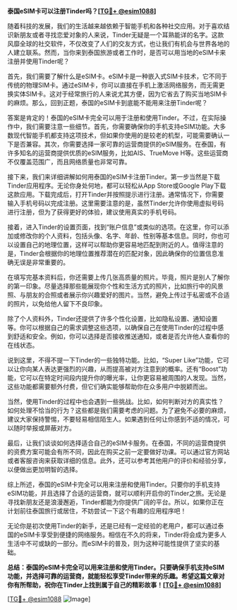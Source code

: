 **泰国eSIM卡可以注册Tinder吗？[[TG💪+ @esim1088](https://t.me/s/esim1088)]**

随着科技的发展，我们的生活越来越依赖于智能手机和各种社交应用。对于喜欢结识新朋友或者寻找恋爱对象的人来说，Tinder无疑是一个耳熟能详的名字。这款风靡全球的社交软件，不仅改变了人们的交友方式，也让我们有机会与世界各地的人建立联系。然而，当你来到泰国旅游或者工作时，是否可以用当地的eSIM卡来注册并使用Tinder呢？

首先，我们需要了解什么是eSIM卡。eSIM卡是一种嵌入式SIM卡技术，它不同于传统的物理SIM卡。通过eSIM卡，你可以直接在手机上激活网络服务，而无需更换实体SIM卡。这对于经常旅行的人来说尤其方便，因为它省去了购买当地SIM卡的麻烦。那么，回到正题，泰国的eSIM卡到底能不能用来注册Tinder呢？

答案是肯定的！泰国的eSIM卡完全可以用于注册和使用Tinder。不过，在实际操作中，我们需要注意一些细节。首先，你需要确保你的手机支持eSIM功能。大多数现代智能手机都支持这项技术，但如果你使用的是较老的机型，可能需要确认一下是否兼容。其次，你需要选择一家可靠的运营商提供的eSIM服务。在泰国，有许多知名的运营商提供优质的eSIM服务，比如AIS、TrueMove H等。这些运营商不仅覆盖范围广，而且网络质量也非常可靠。

接下来，我们来详细讲解如何用泰国的eSIM卡注册Tinder。第一步当然是下载Tinder应用程序。无论你身处何地，都可以轻松从App Store或Google Play下载这款应用。下载完成后，打开Tinder并按照提示进行注册。通常情况下，你需要输入手机号码以完成注册。这里需要注意的是，虽然Tinder允许你使用虚拟号码进行注册，但为了获得更好的体验，建议使用真实的手机号码。

接着，进入Tinder的设置页面，找到“账户信息”或类似的选项。在这里，你可以添加或修改你的个人资料，包括头像、名字、年龄、性别等基本信息。同时，你也可以设置自己的地理位置，这样可以帮助你更容易地匹配到附近的人。值得注意的是，Tinder会根据你的地理位置推荐潜在的匹配对象，因此确保你的位置信息准确无误是非常重要的。

在填写完基本资料后，你还需要上传几张高质量的照片。毕竟，照片是别人了解你的第一印象。尽量选择那些能展现你个性和生活方式的照片，比如旅行中的风景照、与朋友的合照或者展示你兴趣爱好的图片。当然，避免上传过于私密或不合适的照片，以免给他人留下不良印象。

除了个人资料外，Tinder还提供了许多个性化设置，比如隐私设置、通知设置等。你可以根据自己的需求调整这些选项，以确保自己在使用Tinder的过程中感到舒适和安全。例如，你可以选择是否接收推送通知，或者是否允许他人查看你的在线状态。

说到这里，不得不提一下Tinder的一些独特功能。比如，“Super Like”功能，它可以让你向某人表达更强烈的兴趣，从而提高被对方注意到的概率。还有“Boost”功能，它可以在特定时间段内提升你的曝光率，让你更容易被周围的人发现。当然，这些功能都需要额外付费，但它们确实能够帮助你在众多用户中脱颖而出。

当然，使用Tinder的过程中也会遇到一些挑战。比如，如何判断对方的真实性？如何处理不恰当的行为？这些都是我们需要考虑的问题。为了避免不必要的麻烦，建议大家保持警惕，不要轻易相信陌生人。如果遇到任何让你感到不适的情况，可以随时举报或屏蔽对方。

最后，让我们谈谈如何选择适合自己的eSIM卡服务。在泰国，不同的运营商提供的资费方案可能会有所不同，因此在购买之前一定要做好功课。可以通过官方网站或者客服咨询来获取详细的信息。此外，还可以参考其他用户的评价和经验分享，以便做出更加明智的选择。

综上所述，泰国的eSIM卡完全可以用来注册和使用Tinder。只要你的手机支持eSIM功能，并且选择了合适的运营商，就可以顺利开启你的Tinder之旅。无论是寻找新朋友还是浪漫邂逅，Tinder都能为你提供广阔的平台。所以，如果你正在计划前往泰国旅行或居住，不妨尝试一下这个有趣的应用程序吧！

无论你是初次使用Tinder的新手，还是已经有一定经验的老用户，都可以通过泰国的eSIM卡享受到便捷的网络服务。相信在不久的将来，Tinder将会成为更多人生活中不可或缺的一部分。而eSIM卡的普及，则为这种可能性提供了坚实的基础。

**总结：泰国的eSIM卡完全可以用来注册和使用Tinder。只要确保手机支持eSIM功能，并选择可靠的运营商，就能轻松享受Tinder带来的乐趣。希望这篇文章对你有所帮助，祝你在Tinder上找到属于自己的精彩故事！[[TG💪+ @esim1088](https://t.me/s/esim1088)]**

[[TG💪+ @esim1088](https://t.me/s/esim1088) ![Image](https://i.postimg.cc/4NQfJmqS/Snipaste-2025-05-13-00-14-12.png)]